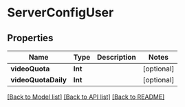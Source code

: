 # ServerConfigUser

## Properties
Name | Type | Description | Notes
------------ | ------------- | ------------- | -------------
**videoQuota** | **Int** |  | [optional] 
**videoQuotaDaily** | **Int** |  | [optional] 

[[Back to Model list]](../README.md#documentation-for-models) [[Back to API list]](../README.md#documentation-for-api-endpoints) [[Back to README]](../README.md)


